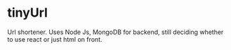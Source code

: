 # tinyUrl
Url shortener. Uses Node Js, MongoDB for backend, still deciding whether to use react or just html on front.
